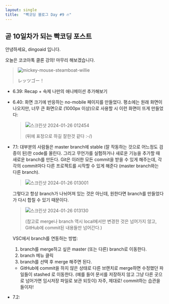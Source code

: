 ```yaml
---
layout: single
title:  "빡코딩 블로그 Day #9 🔥"
---
```


## 곧 10일차가 되는 빡코딩 포스트

안녕하세요, dingoaid 입니다.

오늘은 코코아톡 클론 강의! 마무리 해보겠습니다.

>![mickey-mouse-steamboat-willie](https://github.com/dingoaid/dingoaid.github.io/assets/107102476/1726207e-9559-49a0-b971-59070f1b1e83)
>
>レッツゴー！

- 6.39: Recap + 숙제 나만의 애니메이션 추가해보기

- 6.40: 화면 크기에 반응하는 no-mobile 페이지를 만들었다. 평소에는 원래 화면이 나오지만, 너무 큰 화면으로 (1000px 이상)으로 사용할 시 이런 화면이 뜨게 만들었다:

  >![스크린샷 2024-01-26 012454](https://github.com/dingoaid/dingoaid.github.io/assets/107102476/8cfad36c-62c6-497e-8aa2-cad89834c0c7)
  >
  >(뒤에 표정으로 하길 잘한것 같다 :-/)

- 7.1: 대부분의 사람들은 master branch에 stable (잘 작동하는 것으로 어느정도 검증이 된)한 code를 올린다. 그리고 무언가를 실험하거나 새로운 기능을 추가할 때 새로운 branch를 만든다. Git은 이러한 모든 commit을 받을 수 있게 해주는데, 각각의 commit마다 다른 프로젝트를 시작할 수 있게 해준다 (master branch와는 다른 branch).

  >![스크린샷 2024-01-26 013001](https://github.com/dingoaid/dingoaid.github.io/assets/107102476/6a4230ab-706b-47c0-8d30-f91286f95b18)

  그렇다고 항상 branch가 나뉘어져 있는 것은 아닌데, 원한다면 branch를 만들었다가 다시 합칠 수 있기 때문이다.
  
  >![스크린샷 2024-01-26 013130](https://github.com/dingoaid/dingoaid.github.io/assets/107102476/74719201-c160-4899-9f95-b3a0587b959f)
  >
  >(참고로 merge나 branch 역시 local에서만 변경한 것은 넘어가지 않고, GitHub에 commit된 내용들만 넘어간다.)

  VSC에서 branch를 연동하는 방법:
  1. branch를 merge하고 싶은 master (또는 다른) branch로 이동한다.
  2. branch 메뉴 클릭
  3. branch를 선택 후 merge 해주면 된다.

  + GitHub에 commit을 하지 않은 상태로 다른 브랜치로 merge하면 수정했던 파일들이 stashed 로 이동한다. (예를 들어 문서를 저장하지 않고 그냥 다른 곳으로 넘어가면 임시저장 파일로 보관 되듯이) 자주, 제대로! commit하는 습관을 들이자!

- 7.2: 
  


